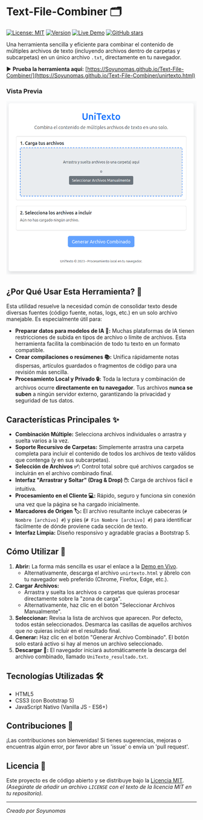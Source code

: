 # Text-File-Combiner 🗂️

[![License: MIT](https://img.shields.io/badge/License-MIT-yellow.svg)](https://opensource.org/licenses/MIT)
[![Version](https://img.shields.io/badge/Version-1.0.0-blue.svg)]()
[![Live Demo](https://img.shields.io/badge/Demo-En%20Vivo%20▶-brightgreen.svg)](https://Soyunomas.github.io/Text-File-Combiner/unirtexto.html)
[![GitHub stars](https://img.shields.io/github/stars/Soyunomas/Text-File-Combiner.svg?style=social)](https://github.com/Soyunomas/Text-File-Combiner/stargazers)

Una herramienta sencilla y eficiente para combinar el contenido de múltiples archivos de texto (incluyendo archivos dentro de carpetas y subcarpetas) en un único archivo `.txt`, directamente en tu navegador.

▶️ **Prueba la herramienta aquí:** [https://Soyunomas.github.io/Text-File-Combiner/](https://Soyunomas.github.io/Text-File-Combiner/unirtexto.html) 

### Vista Previa

![Captura de pantalla de Text-File-Combiner](screenshot.png)

## ¿Por Qué Usar Esta Herramienta? 🤔

Esta utilidad resuelve la necesidad común de consolidar texto desde diversas fuentes (código fuente, notas, logs, etc.) en un solo archivo manejable. Es especialmente útil para:

*   **Preparar datos para modelos de IA 🧠:** Muchas plataformas de IA tienen restricciones de subida en tipos de archivo o límite de archivos. Esta herramienta facilita la combinación de todo tu texto en un formato compatible.
*   **Crear compilaciones o resúmenes 📚:** Unifica rápidamente notas dispersas, artículos guardados o fragmentos de código para una revisión más sencilla.
*   **Procesamiento Local y Privado 🔒:** Toda la lectura y combinación de archivos ocurre **directamente en tu navegador**. Tus archivos **nunca se suben** a ningún servidor externo, garantizando la privacidad y seguridad de tus datos.

## Características Principales ✨

*   **Combinación Múltiple:** Selecciona archivos individuales o arrastra y suelta varios a la vez.
*   **Soporte Recursivo de Carpetas:** Simplemente arrastra una carpeta completa para incluir el contenido de todos los archivos de texto válidos que contenga (y en sus subcarpetas).
*   **Selección de Archivos ✅:** Control total sobre qué archivos cargados se incluirán en el archivo combinado final.
*   **Interfaz "Arrastrar y Soltar" (Drag & Drop) 🖱️:** Carga de archivos fácil e intuitiva.
*   **Procesamiento en el Cliente 💻:** Rápido, seguro y funciona sin conexión una vez que la página se ha cargado inicialmente.
*   **Marcadores de Origen 🏷️:** El archivo resultante incluye cabeceras (`# Nombre [archivo] #`) y pies (`# Fin Nombre [archivo] #`) para identificar fácilmente de dónde proviene cada sección de texto.
*   **Interfaz Limpia:** Diseño responsivo y agradable gracias a Bootstrap 5.

## Cómo Utilizar 🚀

1.  **Abrir:** La forma más sencilla es usar el enlace a la [Demo en Vivo](https://Soyunomas.github.io/Text-File-Combiner/unirtexto.html).
    *   Alternativamente, descarga el archivo `unirtexto.html` y ábrelo con tu navegador web preferido (Chrome, Firefox, Edge, etc.).
2.  **Cargar Archivos:**
    *   Arrastra y suelta los archivos o carpetas que quieras procesar directamente sobre la "zona de carga".
    *   Alternativamente, haz clic en el botón "Seleccionar Archivos Manualmente".
3.  **Seleccionar:** Revisa la lista de archivos que aparecen. Por defecto, todos están seleccionados. Desmarca las casillas de aquellos archivos que *no* quieras incluir en el resultado final.
4.  **Generar:** Haz clic en el botón "Generar Archivo Combinado". El botón solo estará activo si hay al menos un archivo seleccionado.
5.  **Descargar 💾:** El navegador iniciará automáticamente la descarga del archivo combinado, llamado `UniTexto_resultado.txt`.

## Tecnologías Utilizadas 🛠️

*   HTML5
*   CSS3 (con Bootstrap 5)
*   JavaScript Nativo (Vanilla JS - ES6+)

## Contribuciones 🤝

¡Las contribuciones son bienvenidas! Si tienes sugerencias, mejoras o encuentras algún error, por favor abre un 'issue' o envía un 'pull request'.

## Licencia 📄

Este proyecto es de código abierto y se distribuye bajo la [Licencia MIT](LICENSE). *(Asegúrate de añadir un archivo `LICENSE` con el texto de la licencia MIT en tu repositorio).*

---
*Creado por Soyunomas*
